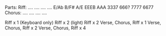 Parts:
    Riff:   .... .... .... ....
            E/Ab B/F# A/E
            EEEB AAA
            3337 666? 7777 6677
    Chorus: .... .... .... ....

Riff x 1 (Keyboard only)
Riff x 2 (light)
Riff x 2
Verse, Chorus, Riff x 1
Verse, Chorus, Riff x 2
Verse, Chorus, Riff x 4
